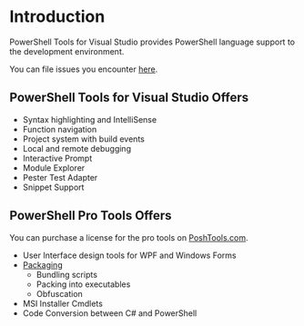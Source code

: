 # Introduction

PowerShell Tools for Visual Studio provides PowerShell language support to the development environment. 

You can file issues you encounter [here](https://poshtools.com/issues).

## PowerShell Tools for Visual Studio Offers

* Syntax highlighting and IntelliSense
* Function navigation
* Project system with build events
* Local and remote debugging
* Interactive Prompt
* Module Explorer
* Pester Test Adapter
* Snippet Support

## PowerShell Pro Tools Offers

You can purchase a license for the pro tools on [PoshTools.com](https://poshtools.com/buy).

* User Interface design tools for WPF and Windows Forms
* [Packaging](https://docs.poshtools.com/powershell-pro-tools-documentation/packaging/bundling-and-packaging-with-msbuild)
  * Bundling scripts
  * Packing into executables
  * Obfuscation
* MSI Installer Cmdlets
* Code Conversion between C\# and PowerShell

